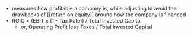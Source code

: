 - measures how profitable a company is, while adjusting to avoid the drawbacks of [[return on equity]] around how the company is financed
- ROIC = (EBIT x (1 - Tax Rate)) / Total Invested Capital
	- or, Operating Profit less Taxes / Total Invested Capital